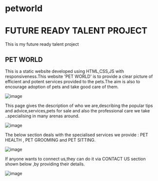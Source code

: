 # petworld
<h1>FUTURE READY TALENT PROJECT</h1>
This is my future ready talent project
<h2>PET WORLD</h2>
This is a static website developed using HTML,CSS,JS with responsiveness.This website 'PET WORLD' is to provide a clear picture of efficient and potent services provided 
to the pets.The aim is also to encourage adoption of pets and take good care of them.


![image](https://user-images.githubusercontent.com/110798103/185218690-e7f6a6cd-4886-4e9b-85c7-88ed87ac7c69.png)


This page gives the description of who we are,describing the popular tips and advice,services,pets for sale and also the professional care we take ..specialising in many 
arenas around.


![image](https://user-images.githubusercontent.com/110798103/185218960-7313cbde-316f-4456-a9e1-7c9342c22520.png)


The below section deals with the specialised services we provide : PET HEALTH , PET GROOMING  and PET SITTING.


![image](https://user-images.githubusercontent.com/110798103/185219132-6c828885-76ef-459c-bd21-1ea0154e3deb.png)


If anyone wants to connect us,they can do it via CONTACT US section shown below ,by providing their details.

![image](https://user-images.githubusercontent.com/110798103/185219954-001e4f29-9455-430c-8d91-bb9b1b72e700.png)
